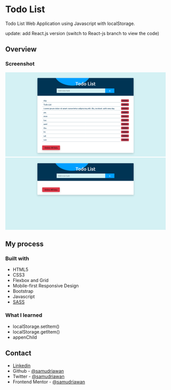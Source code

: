 # Todo List

Todo List Web Application using Javascript with localStorage.

update: add React.js version (switch to React-js branch to view the code)

## Overview

### Screenshot

![Preview Screenshot](images/Screenshot-fills.png)
![Preview Screenshot](images/Screenshot-empty.png)

## My process

### Built with

- HTML5
- CSS3
- Flexbox and Grid
- Mobile-first Responsive Design
- Bootstrap
- Javascript
- [SASS](https://sass-lang.com/)

### What I learned

- localStorage.setItem()
- localStorage.getItem()
- appenChild

## Contact

- [Linkedin](https://id.linkedin.com/in/dyota-samudriawan)
- Github - [@samudriawan](https://github.com/samudriawan/)
- Twitter - [@samudriawan](https://twitter.com/samudriawan)
- Frontend Mentor - [@samudriawan](https://www.frontendmentor.io/profile/samudriawan)
